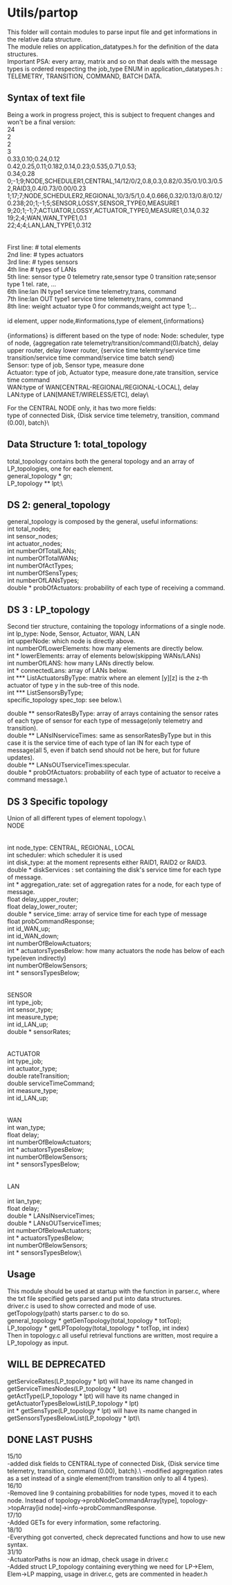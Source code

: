 # Utils/partop
This folder will contain modules to parse input file and get informations in the relative data structure.\
The module relies on application_datatypes.h for the definition of the data structures.\
Important PSA: every array, matrix and so on that deals with the message types is ordered respecting the job_type ENUM in application_datatypes.h : TELEMETRY, TRANSITION, COMMAND, BATCH DATA.
## Syntax of text file
Being a work in progress project, this is subject to frequent changes and won't be a final version:\
24\
2\
2\
3\
0.33,0.10;0.24,0.12\
0.42,0.25,0.11;0.182,0.14,0.23;0.535,0.71,0.53;\
0.34;0.28\
0;-1;9;NODE,SCHEDULER1,CENTRAL,14/12/0/2,0.8,0.3,0.82/0.35/0.1/0.3/0.52,RAID3,0.4/0.73/0.00/0.23\
1;17;7;NODE,SCHEDULER2,REGIONAL,10/3/5/1,0.4,0.666,0.32/0.13/0.8/0.12/0.238;20;1;-1;5;SENSOR,LOSSY,SENSOR_TYPE0,MEASURE1\
9;20;1;-1;7;ACTUATOR,LOSSY,ACTUATOR_TYPE0,MEASURE1,0.14,0.32\
19;2;4;WAN,WAN_TYPE1,0.1\
22;4;4;LAN,LAN_TYPE1,0.312\
\
\
First line: # total elements\
2nd line: # types actuators\
3rd line: # types sensors\
4th line # types of LANs\
5th line: sensor type 0 telemetry rate,sensor type 0 transition rate;sensor type 1 tel. rate, ...\
6th line:lan IN type1 service time telemetry,trans, command\
7th line:lan OUT type1 service time telemetry,trans, command\
8th line: weight actuator type 0 for commands;weight act type 1;...\
\
id element, upper node,#informations,type of element,{informations}\
\
{informations} is different based on the type of node:
Node: scheduler, type of node, {aggregation rate telemetry/transition/command(0)/batch}, delay upper router, delay lower router,  {service time telemtry/service time transition/service time command/service time batch send}\
Sensor: type of job, Sensor type, measure done\
Actuator: type of job, Actuator type, measure done,rate transition, service time command\
WAN:type of WAN[CENTRAL-REGIONAL/REGIONAL-LOCAL], delay\
LAN:type of LAN[MANET/WIRELESS/ETC], delay\

For the CENTRAL NODE only, it has two more fields:\
type of connected Disk, {Disk service time telemetry, transition, command (0.00), batch}\
## Data Structure 1: total_topology
total_topology contains both the general topology and an array of LP_topologies, one for each element.\
general_topology * gn;\
LP_topology ** lpt;\

## DS 2: general_topology
general_topology is composed by the general, useful informations:\
int total_nodes;\
int sensor_nodes;\
int actuator_nodes;\
int numberOfTotalLANs;\
int numberOfTotalWANs;\
int numberOfActTypes;\
int numberOfSensTypes;\
int numberOfLANsTypes;\
double * probOfActuators: probability of each type of receiving a command.

## DS 3 : LP_topology
Second tier structure, containing the topology informations of a single node.\
int lp_type: Node, Sensor, Actuator, WAN, LAN\
int upperNode: which node is directly above.\
int numberOfLowerElements: how many elements are directly below.\
int * lowerElements: array of elements below(skipping WANs/LANs)\
int numberOfLANS: how many LANs directly below.\
int * connectedLans: array of LANs below.\
int *** ListActuatorsByType: matrix where an element [y][z] is the z-th actuator of type y in the sub-tree of this node.\
int *** ListSensorsByType;\
specific_topology spec_top: see below.\

double ** sensorRatesByType: array of arrays containing the sensor rates of each type of sensor for each type of message(only telemetry and transition).\
double ** LANsINserviceTimes: same as sensorRatesByType but in this case it is the service time of each type of lan IN for each type of message(all 5, even if batch send should not be here, but for future updates).\
double ** LANsOUTserviceTimes:specular.\
double * probOfActuators: probability of each type of actuator to receive a command message.\


## DS 3 Specific topology
Union of all different types of element topology.\\
\
NODE\
\
\
int node_type: CENTRAL, REGIONAL, LOCAL\
int scheduler: which scheduler it is used\
int disk_type: at the moment represents either RAID1, RAID2 or RAID3.\
double * diskServices : set containing the disk's service time for each type of message.\
int * aggregation_rate: set of aggregation rates for a node, for each type of message.\
float delay_upper_router;\
float delay_lower_router;\
double * service_time: array of service time for each type of message\
float probCommandResponse;\
int id_WAN_up;\
int id_WAN_down;\
int numberOfBelowActuators;\
int * actuatorsTypesBelow: how many actuators the node has below of each type(even indirectly)\
int numberOfBelowSensors;\
int * sensorsTypesBelow;\
\
\
SENSOR\
int type_job;\
int sensor_type;\
int measure_type;\
int id_LAN_up;\
double * sensorRates;\
\
\
ACTUATOR\
int type_job;\
int actuator_type;\
double rateTransition;\
double serviceTimeCommand;\
int measure_type;\
int id_LAN_up;\
\
\
WAN\
int wan_type;\
float delay;\
int numberOfBelowActuators;\
int * actuatorsTypesBelow;\
int numberOfBelowSensors;\
int * sensorsTypesBelow;\
\
\
LAN\
\
int lan_type;\
float delay;\
double * LANsINserviceTimes;\
double * LANsOUTserviceTimes;\
int numberOfBelowActuators;\
int * actuatorsTypesBelow;\
int numberOfBelowSensors;\
int * sensorsTypesBelow;\

## Usage
This module should be used at startup with the function in parser.c, where the txt file specified gets parsed and put into data structures.\
driver.c is used to show corrected and mode of use.\
getTopology(path) starts parser.c to do so.\
general_topology * getGenTopology(total_topology * totTop);\
LP_topology * getLPTopology(total_topology * totTop, int index)\
Then in topology.c all useful retrieval functions are written, most require a LP_topology as input.
## WILL BE DEPRECATED
getServiceRates(LP_topology * lpt) will have its name changed in getServiceTimesNodes(LP_topology * lpt)\
getActType(LP_topology * lpt) will have its name changed in getActuatorTypesBelowList(LP_topology * lpt)\
int * getSensType(LP_topology * lpt) will have its name changed in
getSensorsTypesBelowList(LP_topology * lpt)\
## DONE LAST PUSHS
15/10\
-added disk fields to CENTRAL:type of connected Disk, {Disk service time telemetry, transition, command (0.00), batch}.\\
-modified aggregation rates as a set instead of a single element(from transition only to all 4 types).\
16/10\
-Removed line 9 containing probabilities for node types, moved it to each node. Instead of topology->probNodeCommandArray[type], topology->topArray[id node]->info->probCommandResponse.\
17/10\
-Added GETs for every information, some refactoring.\
18/10\
-Everything got converted, check deprecated functions and how to use new syntax.\
31/10\
-ActuatorPaths is now an idmap, check usage in driver.c\
-Added struct LP_topology containing everything we need for LP->Elem, Elem->LP mapping, usage in driver.c, gets are commented in header.h
